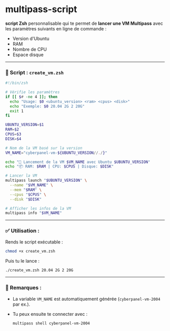 # multipass-script

**script Zsh** personnalisable qui te permet de **lancer une VM Multipass** avec les paramètres suivants en ligne de commande :

* Version d'Ubuntu
* RAM
* Nombre de CPU
* Espace disque

---

### 📝 Script : `create_vm.zsh`

```zsh
#!/bin/zsh

# Vérifie les paramètres
if [[ $# -ne 4 ]]; then
  echo "Usage: $0 <ubuntu_version> <ram> <cpus> <disk>"
  echo "Exemple: $0 20.04 2G 2 20G"
  exit 1
fi

UBUNTU_VERSION=$1
RAM=$2
CPUS=$3
DISK=$4

# Nom de la VM basé sur la version
VM_NAME="cyberpanel-vm-${UBUNTU_VERSION//./}"

echo "🚀 Lancement de la VM $VM_NAME avec Ubuntu $UBUNTU_VERSION"
echo "📦 RAM: $RAM | CPU: $CPUS | Disque: $DISK"

# Lancer la VM
multipass launch "$UBUNTU_VERSION" \
  --name "$VM_NAME" \
  --mem "$RAM" \
  --cpus "$CPUS" \
  --disk "$DISK"

# Afficher les infos de la VM
multipass info "$VM_NAME"
```

---

### ✅ Utilisation :

Rends le script exécutable :

```bash
chmod +x create_vm.zsh
```

Puis tu le lance :

```bash
./create_vm.zsh 20.04 2G 2 20G
```

---

### 📌 Remarques :

* La variable `VM_NAME` est automatiquement générée (`cyberpanel-vm-2004` par ex.).
* Tu peux ensuite te connecter avec :

  ```bash
  multipass shell cyberpanel-vm-2004
  ```
